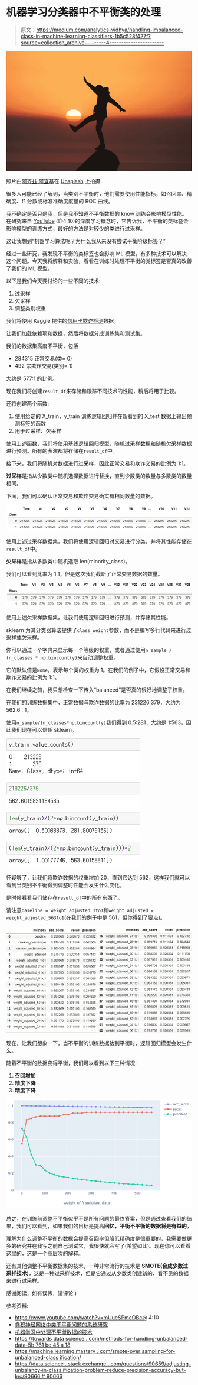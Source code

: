 # 机器学习分类器中不平衡类的处理

> 原文：<https://medium.com/analytics-vidhya/handling-imbalanced-class-in-machine-learning-classifiers-1b5c528f427f?source=collection_archive---------4----------------------->

![](img/4169d30d2d6ec7c7a1246ad7ac9d160d.png)

照片由[阿齐兹·阿查基](https://unsplash.com/@acharki95?utm_source=unsplash&utm_medium=referral&utm_content=creditCopyText)在 [Unsplash](/s/photos/balance?utm_source=unsplash&utm_medium=referral&utm_content=creditCopyText) 上拍摄

很多人可能已经了解到，当类别不平衡时，他们需要使用性能指标，如召回率、精确度、f1 分数或标准准确度度量的 ROC 曲线。

我不确定是否只是我，但是我不知道不平衡数据的 know 训练会影响模型性能。在研究来自 [YouTube](https://www.youtube.com/watch?v=mUueSPmcOBc) (@4:10)的深度学习概念时，它告诉我，不平衡的类标签会影响模型的训练方式，最好的方法是对较少的类进行过采样。

这让我想到“机器学习算法呢？为什么我从来没有尝试平衡阶级标签？”

经过一些研究，我发现不平衡的类标签也会影响 ML 模型，有多种技术可以解决这个问题。今天我将解释和实验，看看在训练时处理不平衡的类标签是否真的改善了我们的 ML 模型。

以下是我们今天要讨论的一些不同的技术:

1.  过采样
2.  欠采样
3.  调整类别权重

我们将使用 Kaggle 提供的[信用卡欺诈检测](https://www.kaggle.com/mlg-ulb/creditcardfraud/home)数据。

让我们加载依赖项和数据，然后将数据分成训练集和测试集。

我们的数据集高度不平衡，包括

*   284315 正常交易(类= 0)
*   492 宗欺诈交易(类别= 1)

大约是 577:1 的比例。

现在我们将创建`result_df`来存储和跟踪不同技术的性能，稍后将用于比较。

还将创建两个函数:

1.  使用给定的 X_train，y_train 训练逻辑回归并在新看到的 X_test 数据上输出预测标签的函数
2.  用于过采样、欠采样

使用上述函数，我们将使用基线逻辑回归模型，随机过采样数据和随机欠采样数据进行预测。所有的表演都将存储在`result_df`中。

接下来，我们将随机对数据进行过采样，因此正常交易和欺诈交易的比例为 1:1。

**过采样**是指从少数类中随机选择数据进行替换，直到少数类的数量与多数类的数量相同。

下面，我们可以确认正常交易和欺诈交易确实有相同数量的数据。

![](img/f661d77673823af591815c14e553feea.png)

使用上述过采样数据集，我们将使用逻辑回归对交易进行分类，并将其性能存储在`result_df`中。

**欠采样**是指从多数类中随机选取 len(minority_class)。

我们可以看到比率为 1:1，但是这次我们截断了正常交易数据的数量。

![](img/3436c71ce30802afb289e24704444fb5.png)

使用上述欠采样数据集，让我们使用逻辑回归进行预测，并存储其性能。

sklearn 为其分类器算法提供了`class_weight`参数，而不是编写多行代码来进行过采样或欠采样。

你可以通过一个字典来显示每一个等级的权重，或者通过使用`n_sample / (n_classes * np.bincount(y)`来自动调整权重。

它的默认值是`None`，表示每个类的权重为 1。在我们的例子中，它假设正常交易和欺诈交易的比例为 1:1。

在我们继续之前，我只想检查一下传入“balanced”是否真的很好地调整了权重。

在我们的训练数据集中，正常数据与欺诈数据的比率为 231226:379，大约为 562.6 : 1。

使用`n_sample/(n_classes*np.bincount(y)`我们得到 0.5:281，大约是 1:563，因此我们现在可以信任 sklearn。

![](img/06613c8534777a2143d18564e467c946.png)

怀疑够了，让我们将欺诈数据的权重增加 20，直到它达到 562，这样我们就可以看到当类别不平衡得到调整时性能会发生什么变化。

是时候看看我们储存在`result_df`中的所有东西了。

请注意`baseline = weight_adjusted_1to1`和`weight_adjusted = weight_adjusted_563to1`(在我们的例子中是 561，但你得到了要点)。

![](img/042ddbebc27264f96cb4233898160db4.png)

现在，让我们想象一下，当不平衡的训练数据达到平衡时，逻辑回归模型会发生什么。

随着不平衡的数据变得平衡，我们可以看到以下三种情况:

1.  **召回增加**
2.  **精度下降**
3.  **精度下降**

![](img/0fcd20904241e89f5827cf4ac1201a45.png)

总之，在训练前调整不平衡似乎不是所有问题的最终答案，但是通过查看我们的结果，我们可以看到，如果我们的目标是提高**回忆，平衡不平衡的数据将是有益的。**

理解为什么调整不平衡的数据会提高召回率但降低精确度是很重要的，我需要做更多的研究并在我写之前自己测试它，我很快就会写了(希望如此)。现在你可以看看这里的，这是一个高层次的解释。

还有其他调整不平衡数据集的技术，一种非常流行的技术是 **SMOTE(合成少数过采样技术)**，这是一种过采样技术，但是它通过从少数类创建新的、看不见的数据来进行过采样。

感谢阅读，如有误传，请评论:)

参考资料:

*   https://www.youtube.com/watch?v=mUueSPmcOBc@ 4:10
*   [卷积神经网络中类不平衡问题的系统研究](https://arxiv.org/abs/1710.05381)
*   [机器学习中处理不平衡数据的技术](https://www.kdnuggets.com/2017/06/7-techniques-handle-imbalanced-data.html)
*   [https://towards data science . com/methods-for-handling-unbalanced-data-5b 761 be 45 a 18](https://towardsdatascience.com/methods-for-dealing-with-imbalanced-data-5b761be45a18)
*   [https://machine learning mastery . com/smote-over sampling-for-unbalanced-class ification/](https://machinelearningmastery.com/smote-oversampling-for-imbalanced-classification/)
*   [https://data science . stack exchange . com/questions/90659/adjusting-unbalancy-in-class ification-problem-reduce-precision-accuracy-but-Inc/90666 # 90666](https://datascience.stackexchange.com/questions/90659/adjusting-imbalance-in-classification-problem-reduce-precision-accuracy-but-inc/90666#90666)